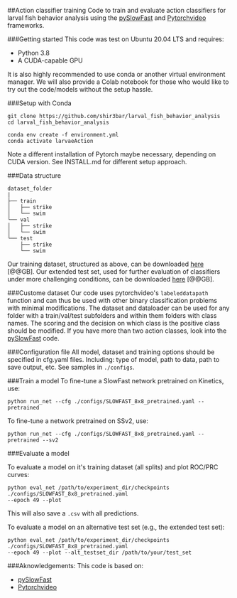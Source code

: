 ##Action classifier training
Code to train and evaluate action classifiers for larval fish behavior analysis 
using the [pySlowFast](https://github.com/facebookresearch/SlowFast/) 
and [Pytorchvideo](https://pytorchvideo.org/) frameworks.

###Getting started
This code was test on Ubuntu 20.04 LTS and requires:
* Python 3.8
* A CUDA-capable GPU

It is also highly recommended to use conda or another virtual environment manager.
We will also provide a Colab notebook for those who would like to try out the code/models without the setup hassle.

###Setup with Conda
```commandline
git clone https://github.com/shir3bar/larval_fish_behavior_analysis
cd larval_fish_behavior_analysis

conda env create -f environment.yml
conda activate larvaeAction
````

Note a different installation of Pytorch maybe necessary, depending on CUDA version.
See INSTALL.md for different setup approach.

###Data structure
```
dataset_folder
|
├── train
│   ├── strike
│   └── swim
└── val
│   ├── strike
│   └── swim
└── test
    ├── strike
    └── swim
```
Our training dataset, structured as above, can be downloaded 
[here](https://drive.google.com/file/d/1EGfK6TYwLQRVC8WCD9hZCGlKpjquPetp/) [@@GB].
Our extended test set, used for further evaluation of classifiers under more challenging conditions, 
can be downloaded [here](https://drive.google.com/file/d/1--pFy4Oo9MVdzkk9r6sZ6wB0Os5o5AYZ/) [@@GB].

###Custome dataset
Our code uses pytorchvideo's `labeleddatapath` function and can thus be used with other binary classification
problems with minimal modifications.
The dataset and dataloader can be used for any folder with a train/val/test subfolders and 
within them folders with class names. 
The scoring and the decision on which class is the positive class should be modified.
If you have more than two action classes, 
look into the [pySlowFast](https://github.com/facebookresearch/SlowFast/) code.

###Configuration file
All model, dataset and training options should be specified in cfg.yaml files.
Including: type of model, path to data, path to save output, etc. See samples in `./configs`.

###Train a model
To fine-tune a SlowFast network pretrained on Kinetics, use:
```commandline
python run_net --cfg ./configs/SLOWFAST_8x8_pretrained.yaml --pretrained
```
To fine-tune a network pretrained on SSv2, use:
```commandline
python run_net --cfg ./configs/SLOWFAST_8x8_pretrained.yaml --pretrained --sv2
```

###Evaluate a model

To evaluate a model on it's training dataset (all splits) and plot ROC/PRC curves:
```commandline
python eval_net /path/to/experiment_dir/checkpoints ./configs/SLOWFAST_8x8_pretrained.yaml 
--epoch 49 --plot
```
This will also save a `.csv` with all predictions. 

To evaluate a model on an alternative test set (e.g., the extended test set):
```commandline
python eval_net /path/to/experiment_dir/checkpoints ./configs/SLOWFAST_8x8_pretrained.yaml 
--epoch 49 --plot --alt_testset_dir /path/to/your/test_set
```

###Aknowledgements:
This code is based on:
* [pySlowFast](https://github.com/facebookresearch/SlowFast/)
* [Pytorchvideo](https://pytorchvideo.org/) 

